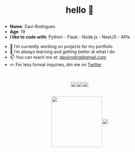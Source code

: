 # <p align="center"> hello 👋 </p>

* **Name**: Davi Rodrigues
* **Age**: 19
* **I like to code with**: Python - Flask - Node.js - NestJS - APIs 

- 🔭 I’m currently working on projects for my portfolio
- 🌱 I’m always learning and getting better at what I do
- 📫 You can reach me at: [daviirodrig@gmail.com](mailto:daviirodrig@gmail.com)
- ✏️ For less formal inquiries, dm me on [Twitter](https://twitter.com/daviirodrig)
#
<div align="center">
    <a href="https://gist.github.com/daviirodrig">
  <img align="center" src="https://img.shields.io/badge/-Gist-555859?style=for-the-badge&logo=Github&logoColor=white&link=https://gist.github.com/daviirodrig" />
  </a>
    <a href="https://www.linkedin.com/in/daviirodrig/">
  <img align="center" src="https://img.shields.io/badge/-LinkedIn-blue?style=for-the-badge&logo=Linkedin&logoColor=white&link=https://www.linkedin.com/in/daviirodrig" />
  </a>
    <a href="mailto:daviirodrig@gmail.com">
  <img align="center" src="https://img.shields.io/badge/-Gmail-c14438?style=for-the-badge&logo=Gmail&logoColor=white&link=mailto:daviirodrig@gmail.com" />
  </a>
</div>
<br>
<p align="center">
<a href="https://github.com/daviirodrig">
  <img align="center" height="165" src="https://github-readme-stats.vercel.app/api?username=daviirodrig&theme=github_dark&show_icons=true&count_private=true&include_all_commits=true" />
</a>
<a href="https://github.com/daviirodrig">
  <img align="center" src="https://github-readme-stats.vercel.app/api/top-langs/?username=daviirodrig&theme=github_dark&layout=compact" />
</a>
</p>
